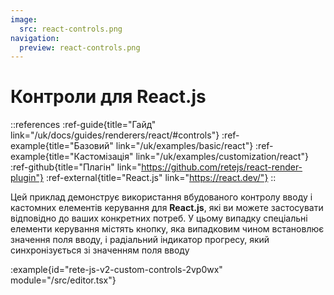 ```yaml
---
image:
  src: react-controls.png
navigation:
  preview: react-controls.png
---
```


# Контроли для React.js

::references
:ref-guide{title="Гайд" link="/uk/docs/guides/renderers/react/#controls"}
:ref-example{title="Базовий" link="/uk/examples/basic/react"}
:ref-example{title="Кастомізація" link="/uk/examples/customization/react"}
:ref-github{title="Плагін" link="https://github.com/retejs/react-render-plugin"}
:ref-external{title="React.js" link="https://react.dev/"}
::

Цей приклад демонструє використання вбудованого контролу вводу і кастомних елементів керування для **React.js**, які ви можете застосувати відповідно до ваших конкретних потреб. У цьому випадку спеціальні елементи керування містять кнопку, яка випадковим чином встановлює значення поля вводу, і радіальний індикатор прогресу, який синхронізується зі значенням поля вводу

:example{id="rete-js-v2-custom-controls-2vp0wx" module="/src/editor.tsx"}
